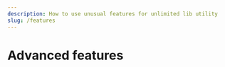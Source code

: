 ```yaml
---
description: How to use unusual features for unlimited lib utility
slug: /features
---
```


# Advanced features
